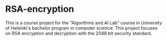 # RSA-encryption

This is a course project for the "Algorithms and AI Lab" course in University of Helsinki's bachelor program in computer science. This project focuses on RSA encryption and decryption with the 2048 bit security standard.
